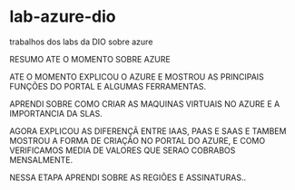 # lab-azure-dio
trabalhos dos labs da DIO sobre azure

RESUMO ATE O MOMENTO SOBRE AZURE

ATE O MOMENTO EXPLICOU O AZURE E MOSTROU AS PRINCIPAIS FUNÇÕES DO PORTAL E ALGUMAS FERRAMENTAS.

APRENDI SOBRE COMO CRIAR AS MAQUINAS VIRTUAIS NO AZURE E A IMPORTANCIA DA SLAS.

AGORA EXPLICOU AS DIFERENÇÃ ENTRE IAAS, PAAS E SAAS E TAMBEM MOSTROU A FORMA DE CRIAÇÃO NO PORTAL DO AZURE, E COMO VERIFICAMOS MEDIA DE VALORES QUE SERAO COBRABOS MENSALMENTE.

NESSA ETAPA APRENDI SOBRE AS REGIÕES E ASSINATURAS..
